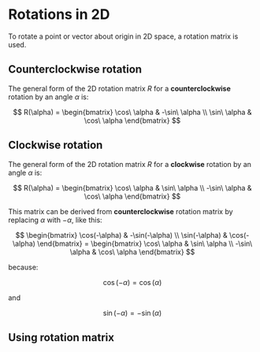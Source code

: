 # Rotations in 2D

To rotate a point or vector about origin in 2D space, a rotation matrix is used.

## Counterclockwise rotation

The general form of the 2D rotation matrix $R$ for a **counterclockwise** rotation by an angle $\alpha$ is:

$$
R(\alpha) =
\begin{bmatrix}
\cos\ \alpha & -\sin\ \alpha \\
\sin\ \alpha & \cos\ \alpha
\end{bmatrix}
$$

## Clockwise rotation

The general form of the 2D rotation matrix $R$ for a **clockwise** rotation by an angle $\alpha$ is:

$$
R(\alpha) =
\begin{bmatrix}
\cos\ \alpha & \sin\ \alpha \\
-\sin\ \alpha & \cos\ \alpha
\end{bmatrix}
$$

This matrix can be derived from **counterclockwise** rotation matrix by replacing $\alpha$ with $-\alpha$, like this:

$$
\begin{bmatrix}
\cos(-\alpha) & -\sin(-\alpha) \\
\sin(-\alpha) & \cos(-\alpha)
\end{bmatrix} =
\begin{bmatrix}
\cos\ \alpha & \sin\ \alpha \\
-\sin\ \alpha & \cos\ \alpha
\end{bmatrix}
$$

because:

$$\cos(-\alpha) = \cos(\alpha)$$

and

$$\sin(-\alpha) = -\sin(\alpha)$$ 

## Using rotation matrix

